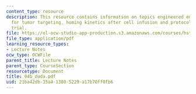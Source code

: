 ```yaml
---
content_type: resource
description: This resource contains information on topics engineered embryonic EPCs
  for tumor targeting, homing kinetics after cell infusion and protocol of clinical
  trial.
file: https://ol-ocw-studio-app-production.s3.amazonaws.com/courses/hst-525j-tumor-pathophysiology-and-transport-phenomena-fall-2005/21ba42db35a413805229a17b70ff0fb6_04b_duda.pdf
file_type: application/pdf
learning_resource_types:
- Lecture Notes
ocw_type: OCWFile
parent_title: Lecture Notes
parent_type: CourseSection
resourcetype: Document
title: 04b_duda.pdf
uid: 21ba42db-35a4-1380-5229-a17b70ff0fb6
---
```

